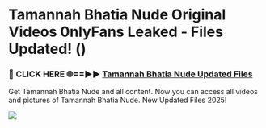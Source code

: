 # Tamannah Bhatia Nude Original Videos 0nlyFans Leaked - Files Updated! ()

<h3>🔴 CLICK HERE 🌐==►► <a href="https://tinyurl.com/2p9ay9w9" rel="nofollow">Tamannah Bhatia Nude Updated Files</a></h3>

Get Tamannah Bhatia Nude and all content. Now you can access all videos and pictures of Tamannah Bhatia Nude. New Updated Files 2025!

[![](https://i.imgur.com/KQgVmj3.gif)](https://tinyurl.com/2p9ay9w9)

